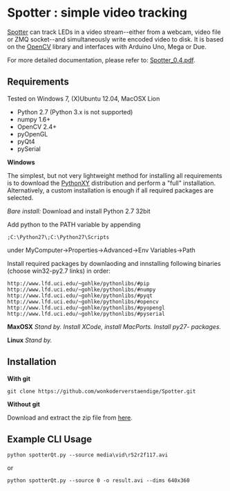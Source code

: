 Spotter : simple video tracking
===============================

[Spotter](http://wonkoderverstaendige.github.com/Spotter) can track LEDs in a video stream--either from a webcam, video file or ZMQ socket--and simultaneously write encoded video to disk. It is based on the [OpenCV](http://opencv.org/) library and interfaces with Arduino Uno, Mega or Due.

For more detailed documentation, please refer to: [Spotter_0.4.pdf](docs/Spotter.pdf).

Requirements
------------

Tested on Windows 7, (X)Ubuntu 12.04, MacOSX Lion

- Python 2.7 (Python 3.x is not supported)
- numpy 1.6+
- OpenCV 2.4+
- pyOpenGL
- pyQt4
- pySerial

**Windows**

The simplest, but not very lightweight method for installing all
requirements is to download the [PythonXY](http://code.google.com/p/pythonxy/wiki/Downloads)
distribution and perform a  "full" installation. Alternatively, a custom
installation is enough if all required packages are selected.

_Bare install:_
Download and install Python 2.7 32bit

Add python to the PATH variable by appending 

    ;C:\Python27\;C:\Python27\Scripts

under MyComputer->Properties->Advanced->Env Variables->Path
    
Install required packages by downlaoding and innstalling following binaries
(choose win32-py2.7 links) in order:

    http://www.lfd.uci.edu/~gohlke/pythonlibs/#pip
    http://www.lfd.uci.edu/~gohlke/pythonlibs/#numpy
    http://www.lfd.uci.edu/~gohlke/pythonlibs/#pyqt
    http://www.lfd.uci.edu/~gohlke/pythonlibs/#opencv
    http://www.lfd.uci.edu/~gohlke/pythonlibs/#pyopengl
    http://www.lfd.uci.edu/~gohlke/pythonlibs/#pyserial

**MaxOSX**
*Stand by.*
*Install XCode, install MacPorts. Install py27- packages.*

**Linux**
*Stand by.*

Installation
------------

**With git**

    git clone https://github.com/wonkoderverstaendige/Spotter.git

**Without git**

Download and extract the zip file from [here](https://github.com/wonkoderverstaendige/Spotter/archive/master.zip).

Example CLI Usage
-----------------

    python spotterQt.py --source media\vid\r52r2f117.avi

or

    python spotterQt.py --source 0 -o result.avi --dims 640x360